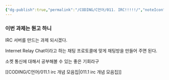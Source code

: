 ```yaml
---
{"dg-publish":true,"permalink":"/CODING/C언어/011. IRC!!!!!/","noteIcon":"2"}
---
```


### 이번 과제는 뭔고 하니
IRC 서버를 만드는 과제 되시겠다.

Internet Relay Chat이라고 하는 채팅 프로토콜에 맞게
채팅방을 만들어 주면 된다.

소켓 통신에 대해서 공부해볼 수 있는 좋은 기회라구

[[CODING/C언어/011.1 irc 개념 모음집\|011.1 irc 개념 모음집]]

